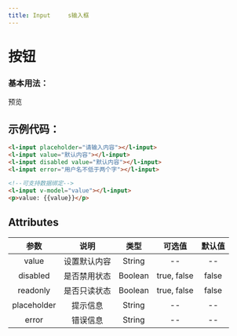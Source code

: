 ```yaml
---
title: Input     s输入框
---
```

# 按钮

### 基本用法：

预览

<ClientOnly>
<InputDemo></InputDemo>
</ClientOnly>

## 示例代码：

``` html
<l-input placeholder="请输入内容"></l-input>
<l-input value="默认内容"></l-input>
<l-input disabled value="默认内容"></l-input>
<l-input error="用户名不低于两个字"></l-input>

<!--可支持数据绑定-->
<l-input v-model="value"></l-input>
<p>value: {{value}}</p>
```

## Attributes


|参数| 说明 |  类型  | 可选值 | 默认值 |
| :-------------: |:-------------:| :-----:|:-----:|:-----:|
|value| 设置默认内容 | String |--|-- |
|disabled| 是否禁用状态 | Boolean |true, false|false
|readonly| 是否只读状态 | Boolean |true, false|false
|placeholder| 提示信息 | String |--|-- |
|error| 错误信息 | String |--|-- |